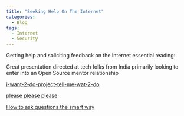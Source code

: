 ```yaml
---
title: "Seeking Help On The Internet"
categories:
  - Blog
tags:
  - Internet
  - Security
---
```



Getting help and soliciting feedback on the Internet essential reading:

Great presentation directed at tech folks from India primarily looking to enter into an Open Source mentor relationship

[i-want-2-do-project-tell-me-wat-2-do](http://www.shakthimaan.com/downloads/glv/presentations/i-want-2-do-project-tell-me-wat-2-do.pdf)

[please please please](https://gitlab.wikimedia.org/epicpupper/phabricator/-/blob/T343258calEvents/src/docs/flavor/please_please_please.diviner)

[How to ask questions the smart way](http://www.catb.org/%7Eesr/faqs/smart-questions.html)

